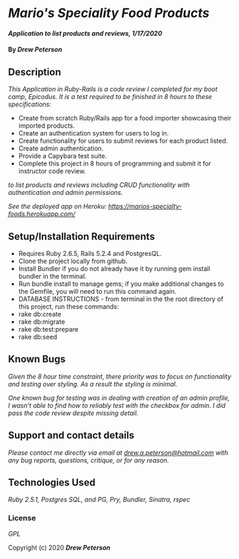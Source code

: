 # _Mario's Speciality Food Products_

#### _Application to list products and reviews, 1/17/2020_

#### By _**Drew Peterson**_

## Description

_This Application in Ruby-Rails is a code review I completed for my boot camp, Epicodus.  It is a test required to be finished in 8 hours to these specifications:_

* Create from scratch Ruby/Rails app for a food importer showcasing their imported products.
* Create an authentication system for users to log in.
* Create functionality for users to submit reviews for each product listed.
* Create admin authentication.
* Provide a Capybara test suite.
* Complete this project in 8 hours of programming and submit it for instructor code review.

_to list products and reviews including CRUD functionality with authentication and admin permissions._

_See the deployed app on Heroku: https://marios-specialty-foods.herokuapp.com/_

## Setup/Installation Requirements

* Requires Ruby 2.6.5, Rails 5.2.4 and PostgresQL. 
* Clone the project locally from github.
* Install Bundler if you do not already have it by running gem install bundler in the terminal.
* Run bundle install to manage gems; if you make additional changes to the Gemfile, you will need to run this command again.
* DATABASE INSTRUCTIONS - from terminal in the the root directory of this project, run these commands:
*   rake db:create
*   rake db:migrate
*   rake db:test:prepare
*   rake db:seed

## Known Bugs

_Given the 8 hour time constraint, there priority was to focus on functionality and testing over styling. As a result the styling is minimal._

_One known bug for testing was in dealing with creation of an admin profile, I wasn't able to find how to reliably test with the checkbox for admin.  I did pass the code review despite missing detail._

## Support and contact details

_Please contact me directly via email at drew.a.peterson@hotmail.com with any bug reports, questions, critique, or for any reason._

## Technologies Used

_Ruby 2.5.1, Postgres SQL, and PG, Pry, Bundler, Sinatra, rspec_

### License

*GPL*



Copyright (c) 2020 **_Drew Peterson_**

